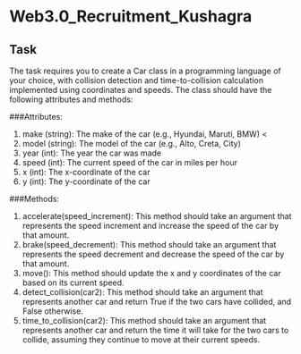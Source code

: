 # Web3.0_Recruitment_Kushagra

## Task

The task requires you to create a Car class in a programming language of your choice, with collision detection and time-to-collision calculation implemented using coordinates and speeds. The class should have the following attributes and methods:


###Attributes:
1. make (string): The make of the car (e.g., Hyundai, Maruti, BMW) <
2. model (string): The model of the car (e.g., Alto, Creta, City)
3. year (int): The year the car was made
4. speed (int): The current speed of the car in miles per hour
5. x (int): The x-coordinate of the car
6. y (int): The y-coordinate of the car

###Methods:
1. accelerate(speed_increment): 
     This method should take an argument that represents the speed increment and increase the speed of the car by that amount.
2. brake(speed_decrement): 
     This method should take an argument that represents the speed decrement and decrease the speed of the car by that amount.
3. move(): 
     This method should update the x and y coordinates of the car based on its current speed.
4. detect_collision(car2): 
     This method should take an argument that represents another car and return True if the two cars have collided, and False otherwise.
5. time_to_collision(car2): 
     This method should take an argument that represents another car and return the time it will take for the two cars to collide, assuming they continue to move at their current speeds.

